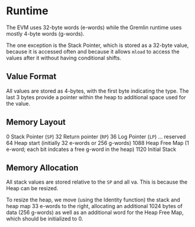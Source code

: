 Runtime
=======

The EVM uses 32-byte words (e-words) while the Gremlin runtime
uses mostly 4-byte words (g-words).

The one exception is the Stack Pointer, which is stored as a 32-byte
value, because it is accessed often and because it allows `mload`
to access the values after it without having conditional shifts.

Value Format
------------

All values are stored as 4-bytes, with the first byte indicating the
type. The last 3 bytes provide a pointer within the heap to additional
space used for the value.

Memory Layout
-------------

0      Stack Pointer (`SP`)
32     Return pointer (`RP`)
36     Log Pointer (`LP`)
...    reserved
64     Heap start (initially 32 e-words or 256 g-words)
1088   Heap Free Map (1 e-word; each bit indcates a free g-word in the heap)
1120   Initial Stack

Memory Allocation
-----------------

All stack values are stored relative to the `SP` and all va. This is
because the Heap can be resized.

To resize the heap, we move (using the Identity function) the stack
and heap map 33 e-words to the right, allocating an additional 1024
bytes of data (256 g-words) as well as an additional word for the
Heap Free Map, which should be initialized to 0.
